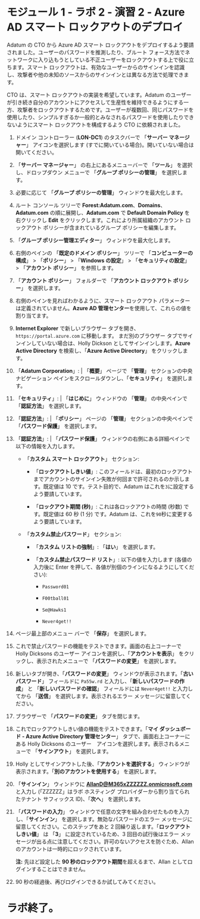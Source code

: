 # モジュール 1 - ラボ 2 - 演習 2 - Azure AD スマート ロックアウトのデプロイ 

Adatum の CTO から Azure AD スマート ロックアウトをデプロイするよう要請されました。ユーザーのパスワードを推測したり、ブルート フォース方法でネットワークに入り込もうとしている不正ユーザーをロックアウトする上で役に立ちます。スマート ロックアウトは、有効なユーザーからのサインインを認識し、攻撃者や他の未知のソースからのサインインとは異なる方法で処理できます。 

CTO は、スマート ロックアウトの実装を希望しています。Adatum のユーザーが引き続き自分のアカウントにアクセスして生産性を維持できるようにする一方、攻撃者をロックアウトするためです。ユーザーが複数回、同じパスワードを使用したり、シンプルすぎるか一般的とみなされるパスワードを使用したりできないようにスマート ロックアウトを構成するよう CTO に依頼されました。 

1. ドメイン コントローラー (**LON-DC1**) のタスクバーで 「**サーバー マネージャー**」 アイコンを選択します (すでに開いている場合)。開いていない場合は開いてください。

2. 「**サーバー マネージャー**」 の右上にあるメニューバーで 「**ツール**」 を選択し、ドロップダウン メニューで 「**グループ ポリシーの管理**」 を選択します。

3. 必要に応じて 「**グループ ポリシーの管理**」 ウィンドウを最大化します。

4. ルート コンソール ツリーで **Forest:Adatum.com**、**Domains**、**Adatum.com** の順に展開し、**Adatum.com** で **Default Domain Policy** を右クリックし **Edit** をクリックします。これにより所属組織のアカウント ロックアウト ポリシーが含まれているグループ ポリシーを編集します。  <br/>

5. 「**グループ ポリシー管理エディター**」 ウィンドウを最大化します。

6. 右側のペインの 「**既定のドメイン ポリシー**」 ツリーで 「**コンピューターの構成**」  >  「**ポリシー**」  >  「**Windows の設定**」  >  「**セキュリティの設定**」  >  「**アカウント ポリシー**」 を参照します。

7. 「**アカウント ポリシー**」 フォルダーで 「**アカウント ロックアウト ポリシー**」 を選択します。

8. 右側のペインを見ればわかるように、スマート ロックアウト パラメーターは定義されていません。**Azure AD 管理センター**を使用して、これらの値を割り当てます。   <br/>

9.  **Internet Explorer** で新しいブラウザー タブを開き、`https://portal.azure.com` に移動します。  まだ別のブラウザー タブでサインインしていない場合は、Holly Dickson としてサインインします。**Azure Active Directory** を検索し、「**Azure Active Directory**」 をクリックします。 

10. 「**Adatum Corporation**」: | 「**概要**」 ページで 「**管理**」 セクションの中央ナビゲーション ペインをスクロールダウンし、「**セキュリティ**」 を選択します。

11. 「**セキュリティ**」: | 「**はじめに**」 ウィンドウの 「**管理**」 の中央ペインで 「**認証方法**」 を選択します。

12. 「**認証方法**」:  | 「**ポリシー**」 ページの 「**管理**」 セクションの中央ペインで 「**パスワード保護**」 を選択します。

13. 「**認証方法**」: | 「**パスワード保護**」 ウィンドウの右側にある詳細ペインで以下の情報を入力します。

	- 「**カスタム スマート ロックアウト**」 セクション:

		- 「**ロックアウトしきい値**」: このフィールドは、最初のロックアウトまでアカウントのサインイン失敗が何回まで許可されるのか示します。既定値は 10 です。テスト目的で、Adatum はこれを`3`に設定するよう要請しています。

		- 「**ロックアウト期間 (秒)**」: これは各ロックアウトの時間 (秒数) です。既定値は 60 秒 (1 分) です。Adatum は、これを`90`秒に変更するよう要請しています。

	- 「**カスタム禁止パスワード**」 セクション:

		- 「**カスタム リストの強制**」: 「**はい**」 を選択します。

		- 「**カスタム禁止パスワード リスト**」: 以下の値を入力します (各値の入力後に Enter を押して、各値が別個のラインになるようにしてください):

			- `Password01`

			- `F00tball01`

			- `Se@Hawks1`

			- `Never4get!!`

14. ページ最上部のメニュー バーで 「**保存**」 を選択します。

15. これで禁止パスワードの機能をテストできます。画面の右上コーナーで Holly Dicksons のユーザー アイコンを選択し、「**アカウントを表示**」 をクリックし、表示されたメニューで 「**パスワードの変更**」 を選択します。

16. 新しいタブが開き、「**パスワードの変更**」 ウィンドウが表示されます。「**古いパスワード**」 フィールドに `Pa55w.rd` と入力し、「**新しいパスワードの作成**」 と 「**新しいパスワードの確認**」 フィールドには `Never4get!!` と入力してから 「**送信**」 を選択します。表示されるエラー メッセージに留意してください。

17. ブラウザーで 「**パスワードの変更**」 タブを閉じます。 

18. これでロックアウトしきい値の機能をテストできます。「**マイ ダッシュボード - Azure Active Directory 管理センター**」 タブで、画面右上コーナーにある Holly Dicksons のユーザー　アイコンを選択します。表示されるメニューで 「**サインアウト**」 を選択します。 

19. Holly としてサインアウトした後、「**アカウントを選択する**」 ウィンドウが表示されます。「**別のアカウントを使用する**」 を選択します。 

20. 「**サインイン**」 ウィンドウに **AllanD@M365xZZZZZZ.onmicrosoft.com** と入力し (「ZZZZZZ」はラボ ホスティング プロバイダーから割り当てられたテナント サフィックス ID)、「**次へ**」 を選択します。 

21. 「**パスワードの入力**」 ウィンドウで任意の文字を組み合わせたものを入力し、「**サインイン**」 を選択します。無効なパスワードのエラー メッセージに留意してください。このステップをあと 2 回繰り返します。「**ロックアウトしきい値**」 は 「**3**」 に設定されているため、3 回目の試行後はエラー メッセージが出る点に注意してください。許可のないアクセスを防ぐため、Allan のアカウントは一時的にロックされています。<br/>

	**注:** 先ほど設定した **90 秒のロックアウト期間**を超えるまで、Allan としてログインすることはできません。 

22. 90 秒の経過後、再びログインできるか試してみてください。 

# ラボ終了。
 
